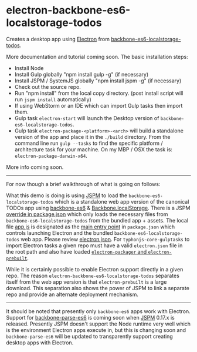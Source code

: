 # electron-backbone-es6-localstorage-todos
Creates a desktop app using [Electron](http://electron.atom.io/) from [backbone-es6-localstorage-todos](https://github.com/typhonjs-demos/backbone-es6-localstorage-todos).

More documentation and tutorial coming soon. The basic installation steps:

- Install Node
- Install Gulp globally "npm install gulp -g" (if necessary)
- Install JSPM / SystemJS globally "npm install jspm -g" (if necessary)
- Check out the source repo.
- Run "npm install" from the local copy directory. (post install script will run `jspm install` automatically)
- If using WebStorm or an IDE which can import Gulp tasks then import them. 
- Gulp task `electron-start` will launch the Desktop version of `backbone-es6-localstorage-todos`. 
- Gulp task `electron-package-<platform>-<arch>` will build a standalone version of the app and place it in the `./build` directory. From the command line run `gulp --tasks` to find the specific platform / architecture task for your machine. On my MBP / OSX the task is: `electron-package-darwin-x64`.

More info coming soon.

--------

For now though a brief walkthrough of what is going on follows:

What this demo is doing is using [JSPM](http://jspm.io/) to load the `backbone-es6-localstorage-todos` which is a standalone web app version of the canonical TODOs app using [backbone-es6](https://github.com/typhonjs/backbone-es6) & [Backbone.localStorage](https://github.com/typhonjs/Backbone.localStorage). There is a JSPM [override in package.json](https://github.com/typhonjs-demos/electron-backbone-es6-localstorage-todos/blob/master/package.json#L20-L32) which only loads the necessary files from `backbone-es6-localstorage-todos` from the bundled app + assets. The local file [app.js](https://github.com/typhonjs-demos/electron-backbone-es6-localstorage-todos/blob/master/app.js) is designated as the [main entry point](https://github.com/typhonjs-demos/electron-backbone-es6-localstorage-todos/blob/master/package.json#L41) in `package.json` which controls launching Electron and the bundled `backbone-es6-localstorage-todos` web app. Please review [electron.json](https://github.com/typhonjs-demos/electron-backbone-es6-localstorage-todos/blob/master/electron.json). For `typhonjs-core-gulptasks` to import Electron tasks a given repo must have a valid `electron.json` file in the root path and also have loaded [`electron-packager` and `electron-prebuilt`](https://github.com/typhonjs-demos/electron-backbone-es6-localstorage-todos/blob/master/package.json#L35-L36). 

While it is certainly possible to enable Electron support directly in a given repo. The reason `electron-backbone-es6-localstorage-todos` separates itself from the web app version is that `electron-prebuilt` is a large download. This separation also shows the power of JSPM to link a separate repo and provide an alternate deployment mechanism. 

--------

It should be noted that presently only `backbone-es6` apps work with Electron. Support for [backbone-parse-es6](https://github.com/typhonjs-parse/backbone-parse-es6) is coming soon when [JSPM](http://jspm.io/) 0.17.x is released. Presently JSPM doesn't support the Node runtime very well which is the environment Electron apps execute in, but this is changing soon and `backbone-parse-es6` will be updated to transparently support creating desktop apps with Electron. 
